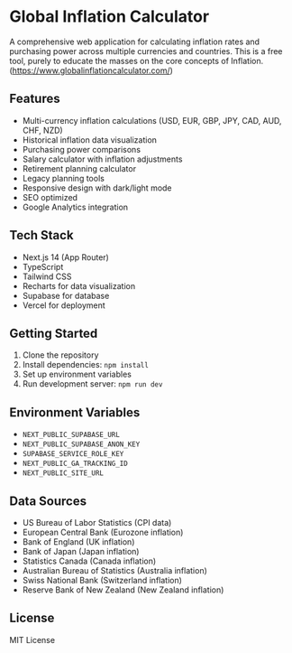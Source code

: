# Global Inflation Calculator

A comprehensive web application for calculating inflation rates and purchasing power across multiple currencies and countries. This is a free tool, purely to educate the masses on the core concepts of Inflation. (https://www.globalinflationcalculator.com/) 

## Features

- Multi-currency inflation calculations (USD, EUR, GBP, JPY, CAD, AUD, CHF, NZD)
- Historical inflation data visualization
- Purchasing power comparisons
- Salary calculator with inflation adjustments
- Retirement planning calculator
- Legacy planning tools
- Responsive design with dark/light mode
- SEO optimized
- Google Analytics integration

## Tech Stack

- Next.js 14 (App Router)
- TypeScript
- Tailwind CSS
- Recharts for data visualization
- Supabase for database
- Vercel for deployment

## Getting Started

1. Clone the repository
2. Install dependencies: `npm install`
3. Set up environment variables
4. Run development server: `npm run dev`

## Environment Variables

- `NEXT_PUBLIC_SUPABASE_URL`
- `NEXT_PUBLIC_SUPABASE_ANON_KEY`
- `SUPABASE_SERVICE_ROLE_KEY`
- `NEXT_PUBLIC_GA_TRACKING_ID`
- `NEXT_PUBLIC_SITE_URL`

## Data Sources

- US Bureau of Labor Statistics (CPI data)
- European Central Bank (Eurozone inflation)
- Bank of England (UK inflation)
- Bank of Japan (Japan inflation)
- Statistics Canada (Canada inflation)
- Australian Bureau of Statistics (Australia inflation)
- Swiss National Bank (Switzerland inflation)
- Reserve Bank of New Zealand (New Zealand inflation)

## License

MIT License
